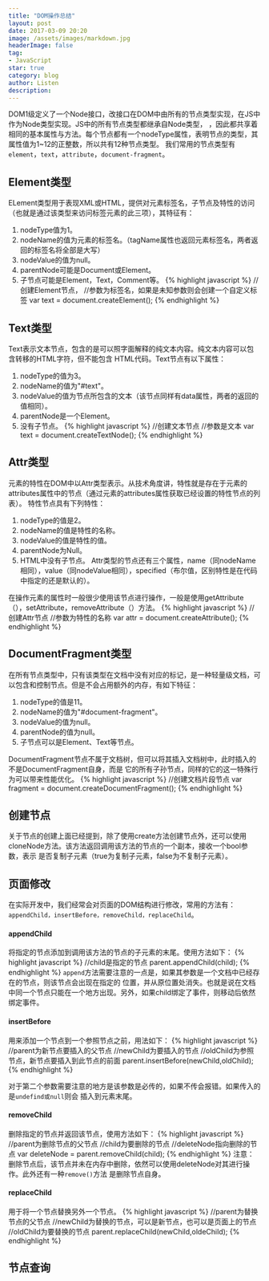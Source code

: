 ```yaml
---
title: "DOM操作总结"
layout: post
date: 2017-03-09 20:20
image: /assets/images/markdown.jpg
headerImage: false
tag:
- JavaScript
star: true
category: blog
author: Listen
description: 
---
```


DOM1级定义了一个Node接口，改接口在DOM中由所有的节点类型实现，在JS中作为Node类型实现。JS中的所有节点类型都继承自Node类型，
，因此都共享着相同的基本属性与方法。每个节点都有一个nodeType属性，表明节点的类型，其属性值为1~12的正整数，所以共有12种节点类型。
我们常用的节点类型有
<code class="mycode">element</code>，<code class="mycode">text</code>，<code class="mycode">attribute</code>，<code class="mycode">document-fragment</code>。

## Element类型
ELement类型用于表现XML或HTML，提供对元素标签名，子节点及特性的访问（也就是通过该类型来访问标签元素的此三项），其特征有：
1. nodeType值为1。
2. nodeName的值为元素的标签名。（tagName属性也返回元素标签名，两者返回的标签名将全部是大写）
3. nodeValue的值为null。
4. parentNode可能是Document或Element。
5. 子节点可能是Element，Text，Comment等。
{% highlight javascript %}
//创建Element节点，
//参数为标签名，如果是未知参数则会创建一个自定义标签
	var text = document.createElement(); 
{% endhighlight %}

## Text类型
Text表示文本节点，包含的是可以照字面解释的纯文本内容。纯文本内容可以包含转移的HTML字符，但不能包含
HTML代码。Text节点有以下属性：
1. nodeType的值为3。
2. nodeName的值为"#text"。
3. nodeValue的值为节点所包含的文本（该节点同样有data属性，两者的返回的值相同）。
4. parentNode是一个Element。
5. 没有子节点。
{% highlight javascript %}
//创建文本节点
//参数是文本
	var text = document.createTextNode();
{% endhighlight %}

## Attr类型
元素的特性在DOM中以Attr类型表示。从技术角度讲，特性就是存在于元素的attributes属性中的节点（通过元素的attributes属性获取已经设置的特性节点的列表）。
特性节点具有下列特性：
1. nodeType的值是2。
2. nodeName的值是特性的名称。
3. nodeValue的值是特性的值。
4. parentNode为Null。
5. HTML中没有子节点。
Attr类型的节点还有三个属性，name（同nodeName相同），value（同nodeValue相同），specified（布尔值，区别特性是在代码中指定的还是默认的）。

在操作元素的属性时一般很少使用该节点进行操作，一般是使用getAttribute（），setAttribute，removeAttribute（）方法。
{% highlight javascript %}
//创建Attr节点
//参数为特性的名称
	var attr = document.createAttribute();
{% endhighlight %}

## DocumentFragment类型
在所有节点类型中，只有该类型在文档中没有对应的标记，是一种轻量级文档，可以包含和控制节点。但是不会占用额外的内存，有如下特征：
1. nodeType的值是11。
2. nodeName的值为"#document-fragment"。
3. nodeValue的值为null。
4. parentNode的值为null。
5. 子节点可以是Element、Text等节点。

DocumentFragment节点不属于文档树，但可以将其插入文档树中，此时插入的不是DocumentFragment自身，而是
它的所有子孙节点，同样的它的这一特殊行为可以带来性能优化。
{% highlight javascript %}
//创建文档片段节点
	var fragment = document.createDocumentFragment();
{% endhighlight %}

## 创建节点

关于节点的创建上面已经提到，除了使用create方法创建节点外，还可以使用
cloneNode方法。该方法返回调用该方法的节点的一个副本，接收一个bool参数，表示
是否复制子元素（true为复制子元素，false为不复制子元素）。


## 页面修改
在实际开发中，我们经常会对页面的DOM结构进行修改，常用的方法有：
<code class="mycode">appendChild，insertBefore，removeChild，replaceChild</code>。

#### appendChild
将指定的节点添加到调用该方法的节点的子元素的末尾。使用方法如下：
{% highlight javascript %}
//child是指定的节点
	parent.appendChild(child);
{% endhighlight %}
<code class="mycode">append</code>方法需要注意的一点是，如果其参数是一个文档中已经存在的节点，则该节点会出现在指定的
位置，并从原位置处消失。也就是说在文档中同一个节点只能在一个地方出现。<attention>另外</attention>，如果child绑定了事件，则移动后依然绑定事件。


#### insertBefore
用来添加一个节点到一个参照节点之前，用法如下：
{% highlight javascript %}
//parent为新节点要插入的父节点
//newChild为要插入的节点
//oldChild为参照节点，新节点要插入到此节点的前面
	parent.insertBefore(newChild,oldChild);
{% endhighlight %}

对于第二个参数需要<attention>注意</attention>的地方是该参数是必传的，如果不传会报错。如果传入的是<code class="mycode">undefind或null</code>则会
插入到元素末尾。

#### removeChild
删除指定的节点并返回该节点，使用方法如下：
{% highlight javascript %}
//parent为删除节点的父节点
//child为要删除的节点
//deleteNode指向删除的节点
	var deleteNode = parent.removeChild(child);
{% endhighlight %}
<attention>注意</attention>：删除节点后，该节点并未在内存中删除，依然可以使用deleteNode对其进行操作。此外还有一种<code class="mycode">remove()</code>方法
是删除节点自身。

#### replaceChild
用于将一个节点替换另外一个节点。
{% highlight javascript %}
//parent为替换节点的父节点
//newChild为替换的节点，可以是新节点，也可以是页面上的节点
//oldChild为要替换的节点
	parent.replaceChild(newChild,oldeChild);
{% endhighlight %}


## 节点查询
